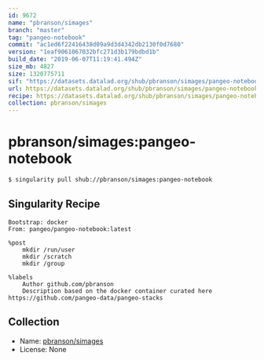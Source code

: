 ```yaml
---
id: 9672
name: "pbranson/simages"
branch: "master"
tag: "pangeo-notebook"
commit: "ac1ed6f22416438d09a9d3d4342db2130f0d7680"
version: "1eaf9061067032bfc271d3b179bdbd1b"
build_date: "2019-06-07T11:19:41.494Z"
size_mb: 4827
size: 1320775711
sif: "https://datasets.datalad.org/shub/pbranson/simages/pangeo-notebook/2019-06-07-ac1ed6f2-1eaf9061/1eaf9061067032bfc271d3b179bdbd1b.simg"
url: https://datasets.datalad.org/shub/pbranson/simages/pangeo-notebook/2019-06-07-ac1ed6f2-1eaf9061/
recipe: https://datasets.datalad.org/shub/pbranson/simages/pangeo-notebook/2019-06-07-ac1ed6f2-1eaf9061/Singularity
collection: pbranson/simages
---
```


# pbranson/simages:pangeo-notebook

```bash
$ singularity pull shub://pbranson/simages:pangeo-notebook
```

## Singularity Recipe

```singularity
Bootstrap: docker
From: pangeo/pangeo-notebook:latest

%post
    mkdir /run/user
    mkdir /scratch
    mkdir /group

%labels
    Author github.com/pbranson
    Description based on the docker container curated here https://github.com/pangeo-data/pangeo-stacks
```

## Collection

 - Name: [pbranson/simages](https://github.com/pbranson/simages)
 - License: None

